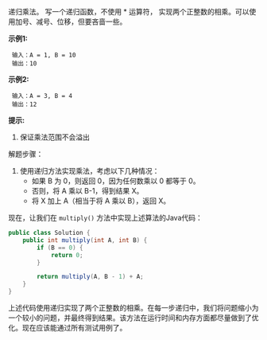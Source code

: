 递归乘法。 写一个递归函数，不使用 * 运算符， 实现两个正整数的相乘。可以使用加号、减号、位移，但要吝啬一些。

**示例1:**

```
 输入：A = 1, B = 10
 输出：10
```

**示例2:**

```
 输入：A = 3, B = 4
 输出：12
```

**提示:**

1. 保证乘法范围不会溢出              





解题步骤：

1. 使用递归方法实现乘法，考虑以下几种情况：
   - 如果 B 为 0，则返回 0，因为任何数乘以 0 都等于 0。
   - 否则，将 A 乘以 B-1，得到结果 X。
   - 将 X 加上 A（相当于将 A 乘以 B），返回 X。

现在，让我们在 `multiply()` 方法中实现上述算法的Java代码：

```java
public class Solution {
    public int multiply(int A, int B) {
        if (B == 0) {
            return 0;
        }

        return multiply(A, B - 1) + A;
    }
}
```

上述代码使用递归实现了两个正整数的相乘。在每一步递归中，我们将问题缩小为一个较小的问题，并最终得到结果。该方法在运行时间和内存方面都尽量做到了优化。现在应该能通过所有测试用例了。